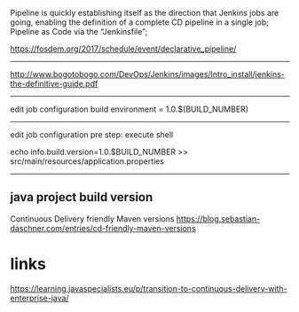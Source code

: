 

Pipeline is quickly establishing itself as the direction that Jenkins jobs are going, enabling the definition of a complete CD pipeline in a single job; 
Pipeline as Code via the “Jenkinsfile”; 


https://fosdem.org/2017/schedule/event/declarative_pipeline/

---

http://www.bogotobogo.com/DevOps/Jenkins/images/Intro_install/jenkins-the-definitive-guide.pdf

---

edit job configuration
build environment = 1.0.$(BUILD_NUMBER)

---

edit job configuration
pre step: execute  shell

echo info.build.version=1.0.$BUILD_NUMBER >> src/main/resources/application.properties

---



## java project build version

Continuous Delivery friendly Maven versions
https://blog.sebastian-daschner.com/entries/cd-friendly-maven-versions



# links

https://learning.javaspecialists.eu/p/transition-to-continuous-delivery-with-enterprise-java/


